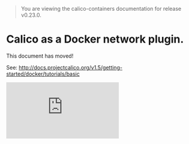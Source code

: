 > You are viewing the calico-containers documentation for release v0.23.0.

# Calico as a Docker network plugin.

This document has moved!

See: http://docs.projectcalico.org/v1.5/getting-started/docker/tutorials/basic

[![Analytics](https://calico-ga-beacon.appspot.com/UA-52125893-3/calico-containers/docs/calico-with-docker/docker-network-plugin/README.md?pixel)](https://github.com/igrigorik/ga-beacon)
